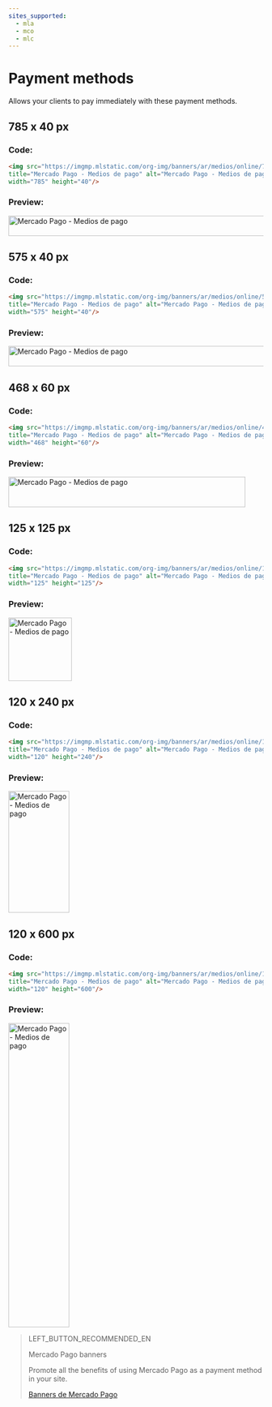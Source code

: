 ```yaml
---
sites_supported:
  - mla
  - mco
  - mlc
---
```


# Payment methods

Allows your clients to pay immediately with these payment methods.

## 785 x 40 px

### Code:

```html
<img src="https://imgmp.mlstatic.com/org-img/banners/ar/medios/online/785X40.jpg" 
title="Mercado Pago - Medios de pago" alt="Mercado Pago - Medios de pago" 
width="785" height="40"/>
```

### Preview:

<img src="https://imgmp.mlstatic.com/org-img/banners/ar/medios/online/785X40.jpg" alt="Mercado Pago - Medios de pago" width="785" height="40"/>

## 575 x 40 px

### Code:

```html
<img src="https://imgmp.mlstatic.com/org-img/banners/ar/medios/online/575X40.jpg" 
title="Mercado Pago - Medios de pago" alt="Mercado Pago - Medios de pago" 
width="575" height="40"/>
```

### Preview:

<img src="https://imgmp.mlstatic.com/org-img/banners/ar/medios/online/575X40.jpg" alt="Mercado Pago - Medios de pago" width="575" height="40"/>

## 468 x 60 px

### Code:

```html
<img src="https://imgmp.mlstatic.com/org-img/banners/ar/medios/online/468X60.jpg" 
title="Mercado Pago - Medios de pago" alt="Mercado Pago - Medios de pago" 
width="468" height="60"/>
```

### Preview:

<img src="https://imgmp.mlstatic.com/org-img/banners/ar/medios/online/468X60.jpg" alt="Mercado Pago - Medios de pago" width="468" height="60"/>

## 125 x 125 px

### Code:

```html
<img src="https://imgmp.mlstatic.com/org-img/banners/ar/medios/online/125X125.jpg" 
title="Mercado Pago - Medios de pago" alt="Mercado Pago - Medios de pago" 
width="125" height="125"/>
```

### Preview:

<img src="https://imgmp.mlstatic.com/org-img/banners/ar/medios/online/125X125.jpg" alt="Mercado Pago - Medios de pago" width="125" height="125"/>


## 120 x 240 px

### Code:

```html
<img src="https://imgmp.mlstatic.com/org-img/banners/ar/medios/online/120X240.jpg" 
title="Mercado Pago - Medios de pago" alt="Mercado Pago - Medios de pago" 
width="120" height="240"/>
```

### Preview:

<img src="https://imgmp.mlstatic.com/org-img/banners/ar/medios/online/120X240.jpg" alt="Mercado Pago - Medios de pago" width="120" height="240"/>

## 120 x 600 px

### Code:

```html
<img src="https://imgmp.mlstatic.com/org-img/banners/ar/medios/online/120X600.jpg" 
title="Mercado Pago - Medios de pago" alt="Mercado Pago - Medios de pago" 
width="120" height="600"/>
```

### Preview:

<img src="https://imgmp.mlstatic.com/org-img/banners/ar/medios/online/120X600.jpg" alt="Mercado Pago - Medios de pago" width="120" height="600"/>



> LEFT_BUTTON_RECOMMENDED_EN
>
> Mercado Pago banners
>
> Promote all the benefits of using Mercado Pago as a payment method in your site.
>
> [Banners de Mercado Pago](https://www.mercadopago[FAKER][URL][DOMAIN]/developers/en/guides/resources/banners/introduction)